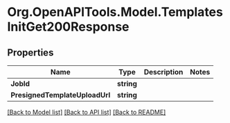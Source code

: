 # Org.OpenAPITools.Model.TemplatesInitGet200Response

## Properties

Name | Type | Description | Notes
------------ | ------------- | ------------- | -------------
**JobId** | **string** |  | 
**PresignedTemplateUploadUrl** | **string** |  | 

[[Back to Model list]](../../README.md#documentation-for-models) [[Back to API list]](../../README.md#documentation-for-api-endpoints) [[Back to README]](../../README.md)

